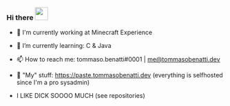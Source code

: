 ### Hi there <img src="https://raw.githubusercontent.com/MartinHeinz/MartinHeinz/master/wave.gif" width="30px">


- 🔭 I'm currently working at Minecraft Experience
- 🌱 I’m currently learning: C & Java
- 📫 How to reach me: tommaso.benatti#0001 | me@tommasobenatti.dev
- 🧰 "My" stuff: 
      https://paste.tommasobenatti.dev
      (everything is selfhosted since I'm a pro sysadmin)

 - I LIKE DICK SOOOO MUCH (see repositories)
